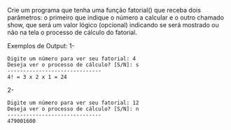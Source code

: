 Crie um programa que tenha uma função fatorial() que receba dois parâmetros: o primeiro que indique o número a calcular e o outro chamado show, que será um valor lógico (opcional) indicando se será mostrado ou não na tela o processo de cálculo do fatorial.

Exemplos de Output: 
1-
~~~
Digite um número para ver seu fatorial: 4
Deseja ver o processo de cálculo? [S/N]: s
------------------------------
4! = 3 x 2 x 1 = 24
~~~

2-
~~~
Digite um número para ver seu fatorial: 12
Deseja ver o processo de cálculo? [S/N]: n
------------------------------
479001600
~~~